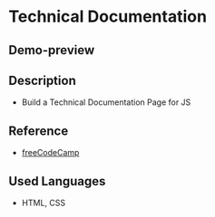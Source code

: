 # Technical Documentation

## Demo-preview

## Description

- Build a Technical Documentation Page for JS

## Reference

- [freeCodeCamp](https://www.freecodecamp.org/)

## Used Languages

- HTML, CSS

